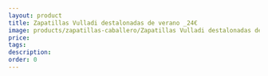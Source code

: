 ```yaml
---
layout: product
title: Zapatillas Vulladi destalonadas de verano _24€
image: products/zapatillas-caballero/Zapatillas Vulladi destalonadas de verano _24€.jpeg
price: 
tags: 
description: 
order: 0
---
```

